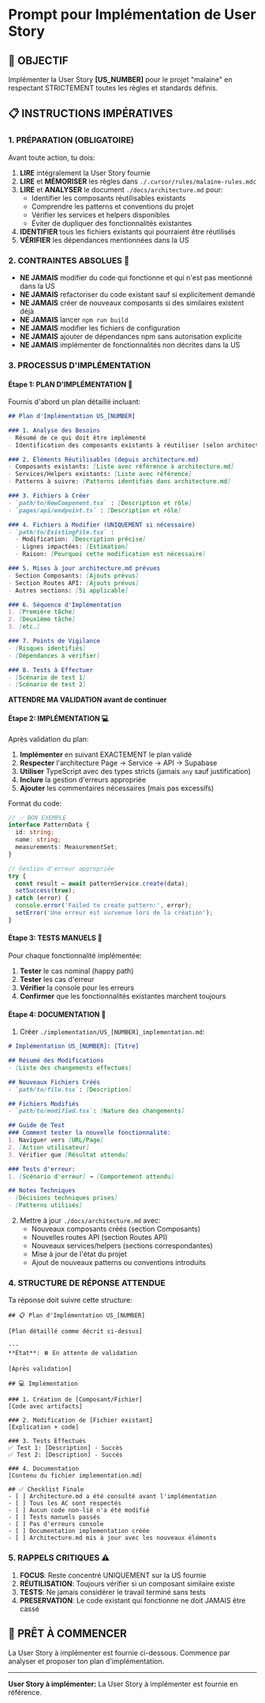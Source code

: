 # Prompt pour Implémentation de User Story

## 🎯 OBJECTIF
Implémenter la User Story **[US_NUMBER]** pour le projet "malaine" en respectant STRICTEMENT toutes les règles et standards définis.

## 📋 INSTRUCTIONS IMPÉRATIVES

### 1. PRÉPARATION (OBLIGATOIRE)
Avant toute action, tu dois:
1. **LIRE** intégralement la User Story fournie
2. **LIRE** et **MÉMORISER** les règles dans `./.cursor/rules/malaine-rules.mdc`
3. **LIRE** et **ANALYSER** le document `./docs/architecture.md` pour:
   - Identifier les composants réutilisables existants
   - Comprendre les patterns et conventions du projet
   - Vérifier les services et helpers disponibles
   - Éviter de dupliquer des fonctionnalités existantes
4. **IDENTIFIER** tous les fichiers existants qui pourraient être réutilisés
5. **VÉRIFIER** les dépendances mentionnées dans la US

### 2. CONTRAINTES ABSOLUES 🚫
- **NE JAMAIS** modifier du code qui fonctionne et qui n'est pas mentionné dans la US
- **NE JAMAIS** refactoriser du code existant sauf si explicitement demandé
- **NE JAMAIS** créer de nouveaux composants si des similaires existent déjà
- **NE JAMAIS** lancer `npm run build` 
- **NE JAMAIS** modifier les fichiers de configuration
- **NE JAMAIS** ajouter de dépendances npm sans autorisation explicite
- **NE JAMAIS** implémenter de fonctionnalités non décrites dans la US

### 3. PROCESSUS D'IMPLÉMENTATION 

#### Étape 1: PLAN D'IMPLÉMENTATION 📝
Fournis d'abord un plan détaillé incluant:

```markdown
## Plan d'Implémentation US_[NUMBER]

### 1. Analyse des Besoins
- Résumé de ce qui doit être implémenté
- Identification des composants existants à réutiliser (selon architecture.md)

### 2. Éléments Réutilisables (depuis architecture.md)
- Composants existants: [Liste avec référence à architecture.md]
- Services/Helpers existants: [Liste avec référence]
- Patterns à suivre: [Patterns identifiés dans architecture.md]

### 3. Fichiers à Créer
- `path/to/NewComponent.tsx` : [Description et rôle]
- `pages/api/endpoint.ts` : [Description et rôle]

### 4. Fichiers à Modifier (UNIQUEMENT si nécessaire)
- `path/to/ExistingFile.tsx` :
  - Modification: [Description précise]
  - Lignes impactées: [Estimation]
  - Raison: [Pourquoi cette modification est nécessaire]

### 5. Mises à jour architecture.md prévues
- Section Composants: [Ajouts prévus]
- Section Routes API: [Ajouts prévus]
- Autres sections: [Si applicable]

### 6. Séquence d'Implémentation
1. [Première tâche]
2. [Deuxième tâche]
3. [etc.]

### 7. Points de Vigilance
- [Risques identifiés]
- [Dépendances à vérifier]

### 8. Tests à Effectuer
- [Scénario de test 1]
- [Scénario de test 2]
```

**ATTENDRE MA VALIDATION avant de continuer**

#### Étape 2: IMPLÉMENTATION 💻
Après validation du plan:

1. **Implémenter** en suivant EXACTEMENT le plan validé
2. **Respecter** l'architecture Page → Service → API → Supabase
3. **Utiliser** TypeScript avec des types stricts (jamais `any` sauf justification)
4. **Inclure** la gestion d'erreurs appropriée
5. **Ajouter** les commentaires nécessaires (mais pas excessifs)

Format du code:
```typescript
// ✅ BON EXEMPLE
interface PatternData {
  id: string;
  name: string;
  measurements: MeasurementSet;
}

// Gestion d'erreur appropriée
try {
  const result = await patternService.create(data);
  setSuccess(true);
} catch (error) {
  console.error('Failed to create pattern:', error);
  setError('Une erreur est survenue lors de la création');
}
```

#### Étape 3: TESTS MANUELS 🧪
Pour chaque fonctionnalité implémentée:
1. **Tester** le cas nominal (happy path)
2. **Tester** les cas d'erreur
3. **Vérifier** la console pour les erreurs
4. **Confirmer** que les fonctionnalités existantes marchent toujours

#### Étape 4: DOCUMENTATION 📄
1. Créer `./implementation/US_[NUMBER]_implementation.md`:

```markdown
# Implémentation US_[NUMBER]: [Titre]

## Résumé des Modifications
- [Liste des changements effectués]

## Nouveaux Fichiers Créés
- `path/to/file.tsx`: [Description]

## Fichiers Modifiés
- `path/to/modified.tsx`: [Nature des changements]

## Guide de Test
### Comment tester la nouvelle fonctionnalité:
1. Naviguer vers [URL/Page]
2. [Action utilisateur]
3. Vérifier que [Résultat attendu]

### Tests d'erreur:
1. [Scénario d'erreur] → [Comportement attendu]

## Notes Techniques
- [Décisions techniques prises]
- [Patterns utilisés]
```

2. Mettre à jour `./docs/architecture.md` avec:
   - Nouveaux composants créés (section Composants)
   - Nouvelles routes API (section Routes API)
   - Nouveaux services/helpers (sections correspondantes)
   - Mise à jour de l'état du projet
   - Ajout de nouveaux patterns ou conventions introduits

### 4. STRUCTURE DE RÉPONSE ATTENDUE

Ta réponse doit suivre cette structure:

```
## 📋 Plan d'Implémentation US_[NUMBER]

[Plan détaillé comme décrit ci-dessus]

---
**État**: ⏸️ En attente de validation

[Après validation]

## 💻 Implémentation

### 1. Création de [Composant/Fichier]
[Code avec artifacts]

### 2. Modification de [Fichier existant] 
[Explication + code]

### 3. Tests Effectués
✅ Test 1: [Description] - Succès
✅ Test 2: [Description] - Succès

### 4. Documentation
[Contenu du fichier implementation.md]

## ✅ Checklist Finale
- [ ] Architecture.md a été consulté avant l'implémentation
- [ ] Tous les AC sont respectés
- [ ] Aucun code non-lié n'a été modifié  
- [ ] Tests manuels passés
- [ ] Pas d'erreurs console
- [ ] Documentation implementation créée
- [ ] Architecture.md mis à jour avec les nouveaux éléments
```

### 5. RAPPELS CRITIQUES ⚠️

1. **FOCUS**: Reste concentré UNIQUEMENT sur la US fournie
2. **RÉUTILISATION**: Toujours vérifier si un composant similaire existe
3. **TESTS**: Ne jamais considérer le travail terminé sans tests
4. **PRESERVATION**: Le code existant qui fonctionne ne doit JAMAIS être cassé

## 🚀 PRÊT À COMMENCER

La User Story à implémenter est fournie ci-dessous. Commence par analyser et proposer ton plan d'implémentation.

---

**User Story à implémenter:**
La User Story à implémenter est fournie en référence.